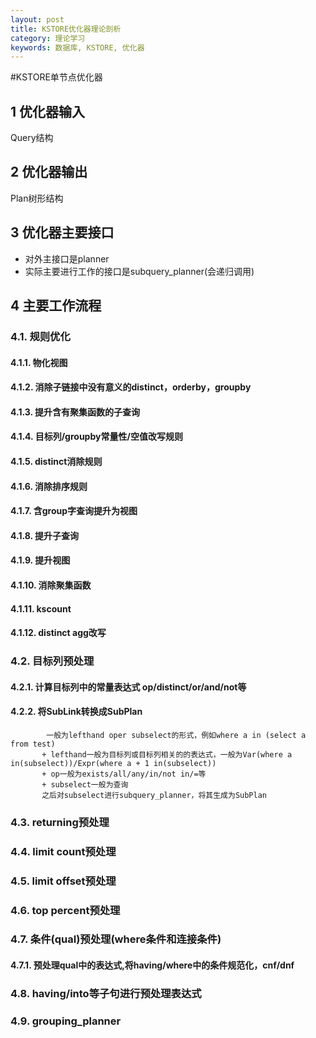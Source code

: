 ```yaml
---
layout: post
title: KSTORE优化器理论剖析
category: 理论学习
keywords: 数据库, KSTORE, 优化器
---
```


#KSTORE单节点优化器

## 1 优化器输入
Query结构

## 2 优化器输出
Plan树形结构

## 3 优化器主要接口
+ 对外主接口是planner
+ 实际主要进行工作的接口是subquery_planner(会递归调用)

## 4 主要工作流程
### 4.1. 规则优化
#### 4.1.1. 物化视图
#### 4.1.2. 消除子链接中没有意义的distinct，orderby，groupby
#### 4.1.3. 提升含有聚集函数的子查询
#### 4.1.4. 目标列/groupby常量性/空值改写规则
#### 4.1.5. distinct消除规则
#### 4.1.6. 消除排序规则
#### 4.1.7. 含group字查询提升为视图
#### 4.1.8. 提升子查询
#### 4.1.9. 提升视图
#### 4.1.10. 消除聚集函数
#### 4.1.11. kscount
#### 4.1.12. distinct agg改写
### 4.2. 目标列预处理
#### 4.2.1. 计算目标列中的常量表达式 op/distinct/or/and/not等
#### 4.2.2. 将SubLink转换成SubPlan
			一般为lefthand oper subselect的形式，例如where a in (select a from test)
		   + lefthand一般为目标列或目标列相关的的表达式，一般为Var(where a in(subselect))/Expr(where a + 1 in(subselect))
		   + op一般为exists/all/any/in/not in/=等
		   + subselect一般为查询
		   之后对subselect进行subquery_planner，将其生成为SubPlan
### 4.3. returning预处理
### 4.4. limit count预处理
### 4.5. limit offset预处理
### 4.6. top percent预处理
### 4.7. 条件(qual)预处理(where条件和连接条件)
#### 4.7.1. 预处理qual中的表达式,将having/where中的条件规范化，cnf/dnf
### 4.8. having/into等子句进行预处理表达式
### 4.9. grouping_planner

